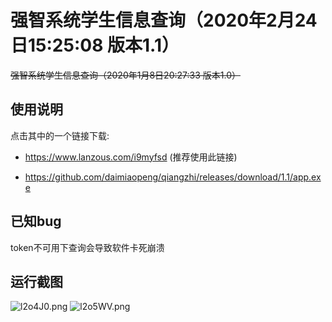 # 强智系统学生信息查询（2020年2月24日15:25:08 版本1.1）
~~强智系统学生信息查询（2020年1月8日20:27:33 版本1.0）~~

## 使用说明

点击其中的一个链接下载:

- https://www.lanzous.com/i9myfsd  (推荐使用此链接)

- https://github.com/daimiaopeng/qiangzhi/releases/download/1.1/app.exe
## 已知bug
token不可用下查询会导致软件卡死崩溃
## 运行截图

![l2o4J0.png](https://s2.ax1x.com/2020/01/08/l2o4J0.png)
![l2o5WV.png](https://s2.ax1x.com/2020/01/08/l2o5WV.png)
